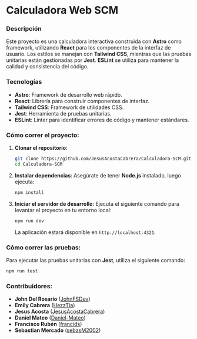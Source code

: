 
# **Calculadora Web SCM**

### **Descripción**
Este proyecto es una calculadora interactiva construida con **Astro** como framework, utilizando **React** para los componentes de la interfaz de usuario. Los estilos se manejan con **Tailwind CSS**, mientras que las pruebas unitarias están gestionadas por **Jest**. **ESLint** se utiliza para mantener la calidad y consistencia del código.

### **Tecnologías**
- **Astro**: Framework de desarrollo web rápido.
- **React**: Librería para construir componentes de interfaz.
- **Tailwind CSS**: Framework de utilidades CSS.
- **Jest**: Herramienta de pruebas unitarias.
- **ESLint**: Linter para identificar errores de código y mantener estándares.

### **Cómo correr el proyecto**:
1. **Clonar el repositorio**:
   ```bash
   git clone https://github.com/JesusAcostaCabrera/Calculadora-SCM.git
   cd Calculadora-SCM
   ```

2. **Instalar dependencias**:
   Asegúrate de tener **Node.js** instalado, luego ejecuta:
   ```bash
   npm install
   ```

3. **Iniciar el servidor de desarrollo**:
   Ejecuta el siguiente comando para levantar el proyecto en tu entorno local:
   ```bash
   npm run dev
   ```
   La aplicación estará disponible en `http://localhost:4321`.

### **Cómo correr las pruebas**:
Para ejecutar las pruebas unitarias con **Jest**, utiliza el siguiente comando:
```bash
npm run test
```

### **Contribuidores**:
- **John Del Rosario** ([JohnFSDev](https://github.com/JohnFSDev))
- **Emily Cabrera** ([HezzTia](https://github.com/HezzTia))
- **Jesus Acosta** ([JesusAcostaCabrera](https://github.com/JesusAcostaCabrera))
- **Daniel Mateo** ([Daniel-Mateo](https://github.com/Daniel-Mateo))
- **Francisco Rubén** ([francids](https://github.com/francids))
- **Sebastian Mercado** ([sebasM2002](https://github.com/sebasM2002))

